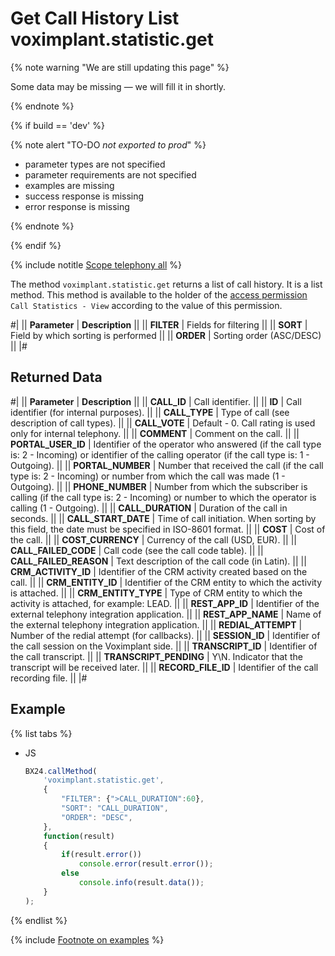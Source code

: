 # Get Call History List voximplant.statistic.get

{% note warning "We are still updating this page" %}

Some data may be missing — we will fill it in shortly.

{% endnote %}

{% if build == 'dev' %}

{% note alert "TO-DO _not exported to prod_" %}

- parameter types are not specified
- parameter requirements are not specified
- examples are missing
- success response is missing
- error response is missing

{% endnote %}

{% endif %}

{% include notitle [Scope telephony all](./_includes/scope-telephony-all.md) %}

The method `voximplant.statistic.get` returns a list of call history. It is a list method. This method is available to the holder of the [access permission](https://helpdesk.bitrix24.com/open/18216960/) `Call Statistics - View` according to the value of this permission.

#|
|| **Parameter** | **Description** ||
|| **FILTER** | Fields for filtering ||
|| **SORT** | Field by which sorting is performed ||
|| **ORDER** | Sorting order (ASC/DESC) ||
|#

## Returned Data

#|
|| **Parameter** | **Description** ||
|| **CALL_ID** | Call identifier. ||
|| **ID** | Call identifier (for internal purposes). ||
|| **CALL_TYPE** | Type of call (see description of call types). ||
|| **CALL_VOTE** | Default - 0. Call rating is used only for internal telephony. ||
|| **COMMENT** | Comment on the call. ||
|| **PORTAL_USER_ID** | Identifier of the operator who answered (if the call type is: 2 - Incoming) or identifier of the calling operator (if the call type is: 1 - Outgoing). ||
|| **PORTAL_NUMBER** | Number that received the call (if the call type is: 2 - Incoming) or number from which the call was made (1 - Outgoing). ||
|| **PHONE_NUMBER** | Number from which the subscriber is calling (if the call type is: 2 - Incoming) or number to which the operator is calling (1 - Outgoing). ||
|| **CALL_DURATION** | Duration of the call in seconds. ||
|| **CALL_START_DATE** | Time of call initiation. When sorting by this field, the date must be specified in ISO-8601 format. ||
|| **COST** | Cost of the call. ||
|| **COST_CURRENCY** | Currency of the call (USD, EUR). ||
|| **CALL_FAILED_CODE** | Call code (see the call code table). ||
|| **CALL_FAILED_REASON** | Text description of the call code (in Latin). ||
|| **CRM_ACTIVITY_ID** | Identifier of the CRM activity created based on the call. ||
|| **CRM_ENTITY_ID** | Identifier of the CRM entity to which the activity is attached. ||
|| **CRM_ENTITY_TYPE** | Type of CRM entity to which the activity is attached, for example: LEAD. ||
|| **REST_APP_ID** | Identifier of the external telephony integration application. ||
|| **REST_APP_NAME** | Name of the external telephony integration application. ||
|| **REDIAL_ATTEMPT** | Number of the redial attempt (for callbacks). ||
|| **SESSION_ID** | Identifier of the call session on the Voximplant side. ||
|| **TRANSCRIPT_ID** | Identifier of the call transcript. ||
|| **TRANSCRIPT_PENDING** | Y\N. Indicator that the transcript will be received later. ||
|| **RECORD_FILE_ID** | Identifier of the call recording file. ||
|#

## Example

{% list tabs %}

- JS

    ```js
    BX24.callMethod(
        'voximplant.statistic.get',
        {
            "FILTER": {">CALL_DURATION":60},
            "SORT": "CALL_DURATION",
            "ORDER": "DESC",
        },
        function(result)
        {
            if(result.error())
                console.error(result.error());
            else
                console.info(result.data());
        }
    );
    ```

{% endlist %}

{% include [Footnote on examples](../../_includes/examples.md) %}